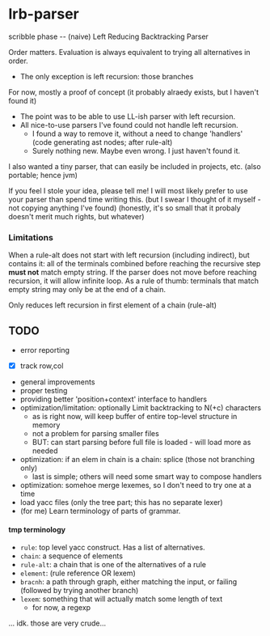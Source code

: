 # lrb-parser
scribble phase -- (naive) Left Reducing Backtracking Parser

Order matters. Evaluation is always equivalent to trying all alternatives in order.
- The only exception is left recursion: those branches 

For now, mostly a proof of concept (it probably alraedy exists, but I haven't found it)
- The point was to be able to use LL-ish parser with left recursion.
- All nice-to-use parsers I've found could not handle left recursion. 
    - I found a way to remove it, without a need to change 'handlers' (code generating ast nodes; after rule-alt)
    - Surely nothing new. Maybe even wrong. I just haven't found it.
    
I also wanted a tiny parser, that can easily be included in projects, etc. (also portable; hence jvm)

If you feel I stole your idea, please tell me! I will most likely prefer to use your parser than spend time writing this. 
(but I swear I thought of it myself - not copying anything I've found)
(honestly, it's so small that it probaly doesn't merit much rights, but whatever)

### Limitations
When a rule-alt does not start with left recursion (including indirect), but contains it: 
all of the terminals combined before reaching the recursive step **must not** match empty string. 
If the parser does not move before reaching recursion, it will allow infinite loop.
As a rule of thumb: terminals that match empty string may only be at the end of a chain.

Only reduces left recursion in first element of a chain (rule-alt)

## TODO
- error reporting
- [x] track row,col
- general improvements
- proper testing
- providing better 'position+context' interface to handlers
- optimization/limitation: optionally Limit backtracking to N(+c) characters
    - as is right now, will keep buffer of entire top-level structure in memory
    - not a problem for parsing smaller files
    - BUT: can start parsing before full file is loaded - will load more as needed
- optimization: if an elem in chain is a chain: splice   (those not branching only)
    - last is simple; others will need some smart way to compose handlers
- optimization: somehoe merge lexemes, so I don't need to try one at a time
- load yacc files (only the tree part; this has no separate lexer)
- (for me) Learn terminology of parts of grammar.

#### tmp terminology
- `rule`: top level yacc construct. Has a list of alternatives.
- `chain`: a sequence of elements
- `rule-alt`: a chain that is one of the alternatives of a rule
- `element`:  (rule reference OR lexem)
- `bracnh`: a path through graph, either matching the input, or failing (followed by trying another branch)
- `lexem`: something that will actually match some length of text
    - for now, a regexp

... idk. those are very crude... 